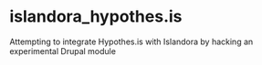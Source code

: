 # islandora_hypothes.is
Attempting to integrate Hypothes.is with Islandora by hacking an experimental Drupal module
